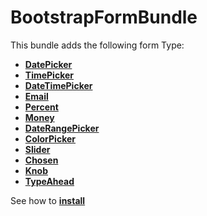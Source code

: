 BootstrapFormBundle
===================

This bundle adds the following form Type:

* [**DatePicker**][1]
* [**TimePicker**][2]
* [**DateTimePicker**][4]
* [**Email**][5]
* [**Percent**][6]
* [**Money**][9]
* [**DateRangePicker**][7]
* [**ColorPicker**][8]
* [**Slider**][10]
* [**Chosen**][11]
* [**Knob**][12]
* [**TypeAhead**][13]

See how to [**install**][3]

[1]: Resources/doc/02-DatePicker.md
[2]: Resources/doc/02-TimePicker.md
[3]: Resources/doc/01-installation.md
[4]: Resources/doc/02-DateTimePicker.md
[5]: Resources/doc/02-Email.md
[6]: Resources/doc/02-Percent.md
[7]: Resources/doc/02-DateRangePicker.md
[8]: Resources/doc/02-ColorPicker.md
[9]: Resources/doc/02-Money.md
[10]: Resources/doc/02-Slider.md
[11]: Resources/doc/02-Chosen.md
[12]: Resources/doc/02-Knob.md
[13]: Resources/doc/02-TypeAhead.md